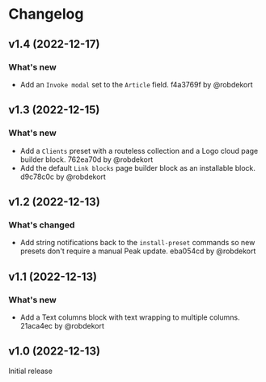 # Changelog

## v1.4 (2022-12-17)

### What's new
- Add an `Invoke modal` set to the `Article` field. f4a3769f by @robdekort

## v1.3 (2022-12-15)

### What's new
- Add a `Clients` preset with a routeless collection and a Logo cloud page builder block. 762ea70d by @robdekort
- Add the default `Link blocks` page builder block as an installable block. d9c78c0c by @robdekort

## v1.2 (2022-12-13)

### What's changed
- Add string notifications back to the `install-preset` commands so new presets don't require a manual Peak update. eba054cd by @robdekort

## v1.1 (2022-12-13)

### What's new
- Add a Text columns block with text wrapping to multiple columns. 21aca4ec by @robdekort

## v1.0 (2022-12-13)

Initial release
